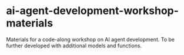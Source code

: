 # ai-agent-development-workshop-materials
Materials for a code-along workshop on AI agent development. To be further developed with additional models and functions.
